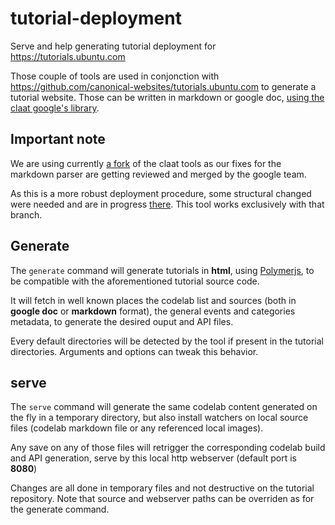 # tutorial-deployment
Serve and help generating tutorial deployment for https://tutorials.ubuntu.com

Those couple of tools are used in conjonction with https://github.com/canonical-websites/tutorials.ubuntu.com to generate a tutorial website. Those can be written in markdown or google doc, [using the claat google's library](https://github.com/googlecodelabs/tools).

## Important note
We are using currently [a fork](https://github.com/didrocks/codelab-ubuntu-tools) of the claat tools as our fixes for the markdown parser are getting reviewed and merged by the google team.

As this is a more robust deployment procedure, some structural changed were needed and are in progress [there](https://github.com/didrocks/tutorials.ubuntu.com/tree/reformat-tooling). This tool works exclusively with that branch.

## Generate
The `generate` command will generate tutorials in **html**, using [Polymerjs](https://www.polymer-project.org/), to be compatible with the aforementioned tutorial source code.

It will fetch in well known places the codelab list and sources (both in **google doc** or **markdown** format), the general events and categories metadata, to generate the desired ouput and API files.

Every default directories will be detected by the tool if present in the tutorial directories. Arguments and options can tweak this behavior.

## serve

The `serve` command will generate the same codelab content generated on the fly in a temporary directory, but also install watchers on local source files (codelab markdown file or any referenced local images).

Any save on any of those files will retrigger the corresponding codelab build and API generation, serve by this local http webserver (default port is **8080**)

Changes are all done in temporary files and not destructive on the tutorial repository. Note that source and webserver paths can be overriden as for the generate command.
